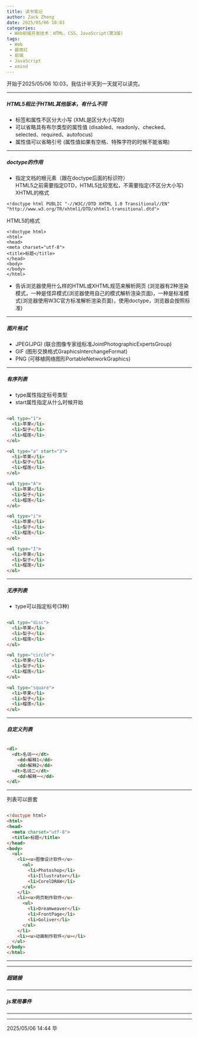 ```yaml
---
title: 读书笔记
author: Zack Zheng
date: 2025/05/06 10:03
categories:
 - Web前端开发技术：HTML、CSS、JavaScript(第3版)
tags:
 - Web
 - 聂常红
 - 前端
 - JavaScript
 - xmind
---
```


开始于2025/05/06 10:03，我估计半天到一天就可以读完。

---------------------

##### HTML5相比于HTML其他版本，有什么不同

+ 标签和属性不区分大小写
(XML是区分大小写的)
+ 可以省略具有布尔类型的属性值
(disabled、readonly、checked、selected、required、autofocus)
+ 属性值可以省略引号
(属性值如果有空格、特殊字符的时候不能省略)

---------------------

##### doctype的作用

+ 指定文档的根元素（跟在doctype后面的标识符）    
HTML5之前需要指定DTD，HTML5比较宽松，不需要指定(不区分大小写)     
XHTML的格式    
```XHTML
<!doctype html PUBLIC "-//W3C//DTD XHTML 1.0 Transitional//EN" "http://www.w3.org/TR/xhtml1/DTD/xhtml1-transitional.dtd">
```
HTML5的格式     
```HTML5
<!doctype html>
<html>
<head>
<meta charset="utf-8">
<title>标题</title>
</head>
<body>
</body>
</html>
```
+ 告诉浏览器使用什么样的HTML或XHTML规范来解析网页
(浏览器有2种渲染模式，一种是怪异模式(浏览器使用自己的模式解析渲染页面)，一种是标准模式(浏览器使用W3C官方标准解析渲染页面)，使用doctype，浏览器会按照标准)

---------------------

##### 图片格式

+ JPEG(JPG)
(联合图像专家组标准JointPhotographicExpertsGroup)
+ GIF
(图形交换格式GraphicsInterchangeFormat)
+ PNG
(可移植网络图形PortableNetworkGraphics)


---------------------

##### 有序列表

+ type属性指定标号类型
+ start属性指定从什么时候开始

```html

<ol type="1">
  <li>苹果</li>
  <li>梨子</li>
  <li>榴莲</li>
</ol>

<ol type="a" start="3">
  <li>苹果</li>
  <li>梨子</li>
  <li>榴莲</li>
</ol>

<ol type="A">
  <li>苹果</li>
  <li>梨子</li>
  <li>榴莲</li>
</ol>

<ol type="i">
  <li>苹果</li>
  <li>梨子</li>
  <li>榴莲</li>
</ol>

<ol type="I">
  <li>苹果</li>
  <li>梨子</li>
  <li>榴莲</li>
</ol>

```

---------------------

##### 无序列表

+ type可以指定标号(3种)

```html

<ul type="disc">
  <li>苹果</li>
  <li>梨子</li>
  <li>榴莲</li>
</ul>

<ul type="circle">
  <li>苹果</li>
  <li>梨子</li>
  <li>榴莲</li>
</ul>

<ul type="square">
  <li>苹果</li>
  <li>梨子</li>
  <li>榴莲</li>
</ul>

```

---------------------

##### 自定义列表

```html

<dl>
  <dt>名词一</dt>
    <dd>解释1</dd>
    <dd>解释2</dd>
  <dt>名词二</dt>
    <dd>解释一</dd>
</dl>

```

---------------------

列表可以嵌套

```html

<!doctype html>
<html>
<head>
  <meta charset="utf-8">
  <title>标题</title>
</head>
<body>
  <ul>
    <li><u>图像设计软件</u>
      <ol>
        <li>Photoshop</li>
        <li>Illustrator</li>
        <li>CorelDRAW</li>
      </ol>
    </li>
    <li><u>网页制作软件</u>
      <ul>
        <li>Dreamweaver</li>
        <li>FrontPage</li>
        <li>Goliver</li>
      </ul>
    </li>
    <li><u>动画制作软件</u></li>
  </ul>
</body>
</html>

```

---------------------

<simple-img src="https://gitee.com/zackzhengxy/picGallery/raw/main/imgs/块元素行内元素及行内块元素.png"></simple-img>


---------------------

##### 超链接

<simple-img src="https://gitee.com/zackzhengxy/picGallery/raw/main/imgs/超链接a标签.png"></simple-img>


---------------------

##### js常用事件


<simple-img src="https://gitee.com/zackzhengxy/picGallery/raw/main/imgs/js常用事件.png"></simple-img>


---------------------

<simple-img src="https://gitee.com/zackzhengxy/picGallery/raw/main/imgs/BOM和DOM.png"></simple-img>


---------------------

2025/05/06 14:44 毕
